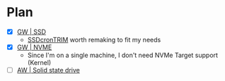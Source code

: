 # Plan
- [x] [GW | SSD](https://wiki.gentoo.org/wiki/SSD)
  * [SSDcronTRIM](https://wiki.gentoo.org/wiki/SSD#SSDcronTRIM) worth remaking to fit my needs
- [x] [GW | NVME](https://wiki.gentoo.org/wiki/NVMe)
  * Since I'm on a single machine, I don't need NVMe Target support (Kernel)
- [ ] [AW | Solid state drive](https://wiki.archlinux.org/title/Solid_state_drive)
